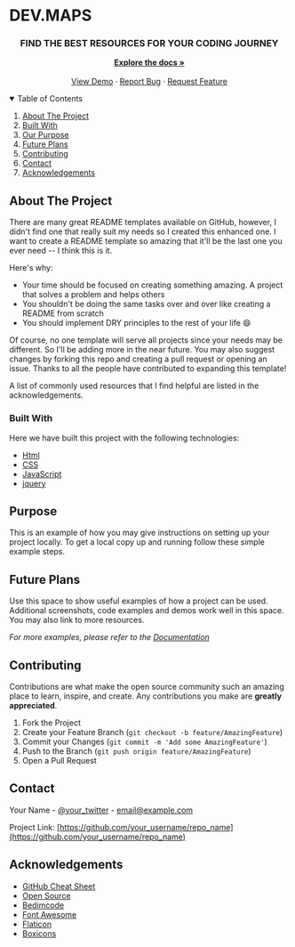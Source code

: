 # DEV.MAPS

  <h3 align="center">FIND THE BEST RESOURCES FOR YOUR CODING JOURNEY </h3>

  <p align="center">
    <a href="https://github.com/ZaidKhan2002/DEV.MAPS"><strong>Explore the docs »</strong></a>
    <br />
    <br />
    <a href="https://zaidkhan2002.github.io/DEV.MAPS/">View Demo</a>
    ·
    <a href="https://github.com/ZaidKhan2002/DEV.MAPS/issues">Report Bug</a>
    ·
    <a href="https://github.com/ZaidKhan2002/DEV.MAPS/issues">Request Feature</a>
  </p>
</p>



<!-- TABLE OF CONTENTS -->
<details open="open">
  <summary>Table of Contents</summary>
  <ol>
    <li>
      <a href="#about-the-project">About The Project</a>
    </li>
    <li>
      <a href="#built-with">Built With</a>
    </li>
    <li><a href="#purpose">Our Purpose</a></li>
    <li><a href="#future-plans">Future Plans</a></li>
    <li><a href="#contributing">Contributing</a></li>
    <li><a href="#contact">Contact</a></li>
    <li><a href="#acknowledgements">Acknowledgements</a></li>
  </ol>
</details>



<!-- ABOUT THE PROJECT -->
## About The Project

There are many great README templates available on GitHub, however, I didn't find one that really suit my needs so I created this enhanced one. I want to create a README template so amazing that it'll be the last one you ever need -- I think this is it.

Here's why:
* Your time should be focused on creating something amazing. A project that solves a problem and helps others
* You shouldn't be doing the same tasks over and over like creating a README from scratch
* You should implement DRY principles to the rest of your life :smile:

Of course, no one template will serve all projects since your needs may be different. So I'll be adding more in the near future. You may also suggest changes by forking this repo and creating a pull request or opening an issue. Thanks to all the people have contributed to expanding this template!

A list of commonly used resources that I find helpful are listed in the acknowledgements.

### Built With

Here we have built this project with the following technologies:

* [Html](https://html.com/)
* [CSS](https://css-tricks.com/)
* [JavaScript](https://www.javascript.com/)
* [jquery](https://jquery.com)



<!-- Purpose -->
## Purpose

This is an example of how you may give instructions on setting up your project locally.
To get a local copy up and running follow these simple example steps.


<!-- Future Plans -->
## Future Plans

Use this space to show useful examples of how a project can be used. Additional screenshots, code examples and demos work well in this space. You may also link to more resources.

_For more examples, please refer to the [Documentation](https://example.com)_


<!-- CONTRIBUTING -->
## Contributing

Contributions are what make the open source community such an amazing place to learn, inspire, and create. Any contributions you make are **greatly appreciated**.

1. Fork the Project
2. Create your Feature Branch (`git checkout -b feature/AmazingFeature`)
3. Commit your Changes (`git commit -m 'Add some AmazingFeature'`)
4. Push to the Branch (`git push origin feature/AmazingFeature`)
5. Open a Pull Request


<!-- CONTACT -->
## Contact

Your Name - [@your_twitter](https://twitter.com/your_username) - email@example.com

Project Link: [https://github.com/your_username/repo_name](https://github.com/your_username/repo_name)



<!-- ACKNOWLEDGEMENTS -->
## Acknowledgements
* [GitHub Cheat Sheet](https://education.github.com/git-cheat-sheet-education.pdf)
* [Open Source ](https://opensource.org/)
* [Bedimcode](https://github.com/bedimcode)
* [Font Awesome](https://fontawesome.com)
* [Flaticon](https://www.flaticon.com/)
* [Boxicons](https://boxicons.com/)
